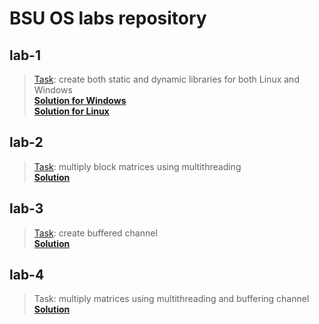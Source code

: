 # BSU OS labs repository

[lab-1-task-source]:https://github.com/Merilian/bsu-programming/blob/master/C%2B%2B/OS/1%20-%20%D0%91%D0%B8%D0%B1%D0%BB%D0%B8%D0%BE%D1%82%D0%B5%D0%BA%D0%B0/%D0%97%D0%B0%D0%B4%D0%B0%D0%BD%D0%B8%D0%B5.doc
[lab-2-task-source]:https://github.com/Merilian/bsu-programming/blob/master/C%2B%2B/OS/%D0%9C%D0%B0%D1%82%D1%80%D0%B8%D1%86%D1%8B.doc
[lab-3-task-source]:https://github.com/Merilian/bsu-programming/blob/master/C%2B%2B/OS/%D0%9A%D0%B0%D0%BD%D0%B0%D0%BB/Channel.doc

## lab-1
> [Task][lab-1-task-source]: create both static and dynamic libraries for both Linux and Windows  
> **[Solution for Windows](windows)**  
> **[Solution for Linux](linux)**


## lab-2
> [Task][lab-2-task-source]: multiply block matrices using multithreading     
> **[Solution](thread)**

## lab-3
> [Task][lab-3-task-source]: create buffered channel  
> **[Solution](lab-3/buffered_channel)**

## lab-4
> Task: multiply matrices using multithreading and buffering channel  
> **[Solution](lab-4/matrix_multiplying_using_channel)**